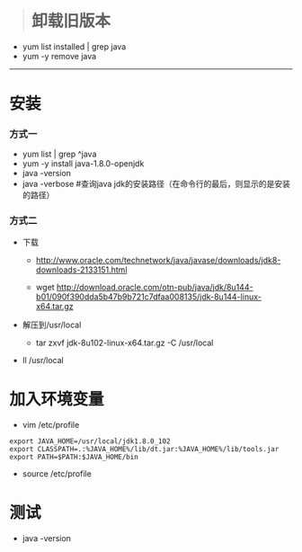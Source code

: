 
> # 卸载旧版本
- yum list installed | grep java
- yum -y remove java
-----------
# 安装
### 方式一
- yum list | grep ^java
- yum -y install java-1.8.0-openjdk
- java -version
- java -verbose #查询java jdk的安装路径（在命令行的最后，则显示的是安装的路径）

### 方式二
- 下载
  - http://www.oracle.com/technetwork/java/javase/downloads/jdk8-downloads-2133151.html

  - wget http://download.oracle.com/otn-pub/java/jdk/8u144-b01/090f390dda5b47b9b721c7dfaa008135/jdk-8u144-linux-x64.tar.gz

- 解压到/usr/local
  - tar zxvf jdk-8u102-linux-x64.tar.gz -C /usr/local

- ll /usr/local

# 加入环境变量
- vim /etc/profile
``` 
export JAVA_HOME=/usr/local/jdk1.8.0_102
export CLASSPATH=.:%JAVA_HOME%/lib/dt.jar:%JAVA_HOME%/lib/tools.jar
export PATH=$PATH:$JAVA_HOME/bin
```
- source /etc/profile

# 测试
- java -version

